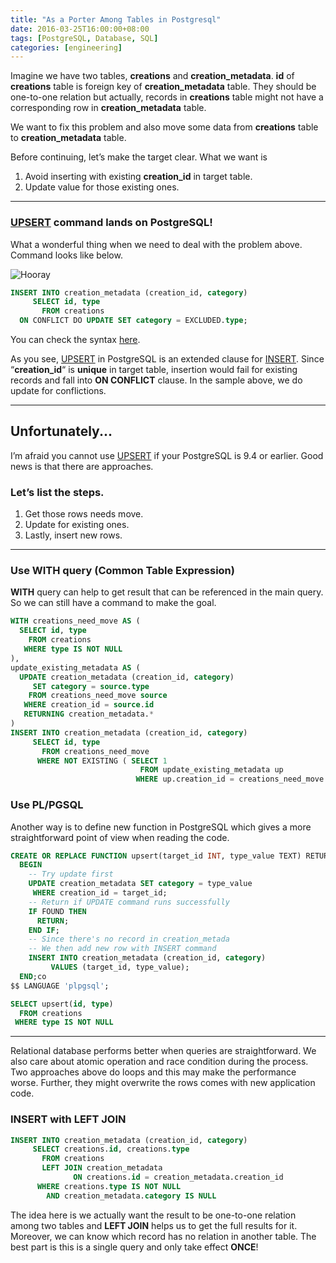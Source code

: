 ```yaml
---
title: "As a Porter Among Tables in Postgresql"
date: 2016-03-25T16:00:00+08:00
tags: [PostgreSQL, Database, SQL]
categories: [engineering]
---
```


Imagine we have two tables, **creations** and **creation_metadata**. **id** of **creations** table is foreign key of **creation_metadata** table. They should be one-to-one relation but actually, records in **creations** table might not have a corresponding row in **creation_metadata** table.

We want to fix this problem and also move some data from **creations** table to **creation_metadata** table.

Before continuing, let’s make the target clear. What we want is

1. Avoid inserting with existing **creation_id** in target table.
2. Update value for those existing ones.

---

### [UPSERT](https://wiki.postgresql.org/wiki/UPSERT) command lands on PostgreSQL!

What a wonderful thing when we need to deal with the problem above. Command looks like below.

![Hooray](https://giphy.com/gifs/celebrate-DKnMqdm9i980E?utm_source=iframe&utm_medium=embed&utm_campaign=Embeds&utm_term=https%3A%2F%2Fcdn.embedly.com%2Fwidgets%2Fmedia.html%3Fsrc%3Dhttps%3A%2F%2Fgiphy.com%2Fembed%2FDKnMqdm9i980E%2Ftwitter%2Fiframe&%3Bsrc_secure=1&%3Burl=http%3A%2F%2Fgiphy.com%2Fgifs%2Fcelebrate-DKnMqdm9i980E&%3Bimage=https%3A%2F%2Fmedia.giphy.com%2Fmedia%2FDKnMqdm9i980E%2Fgiphy.gif&%3Bkey=d04bfffea46d4aeda930ec88cc64b87c&%3Btype=text%2Fhtml&%3Bschema=giphy)

```sql
INSERT INTO creation_metadata (creation_id, category)
     SELECT id, type
       FROM creations
  ON CONFLICT DO UPDATE SET category = EXCLUDED.type;
```
You can check the syntax [here](http://www.postgresql.org/docs/9.5/static/sql-insert.html).

As you see, [UPSERT](https://wiki.postgresql.org/wiki/UPSERT) in PostgreSQL is an extended clause for [INSERT](http://www.postgresql.org/docs/9.5/static/sql-insert.html). Since “**creation_id**“ is **unique** in target table, insertion would fail for existing records and fall into **ON CONFLICT** clause. In the sample above, we do update for conflictions.

---

## Unfortunately...

I’m afraid you cannot use [UPSERT](https://wiki.postgresql.org/wiki/UPSERT) if your PostgreSQL is 9.4 or earlier. Good news is that there are approaches.

### Let’s list the steps.

1. Get those rows needs move.
2. Update for existing ones.
3. Lastly, insert new rows.

---

### Use WITH query (Common Table Expression)

**WITH** query can help to get result that can be referenced in the main query. So we can still have a command to make the goal.

```sql
WITH creations_need_move AS (
  SELECT id, type
    FROM creations
   WHERE type IS NOT NULL
),
update_existing_metadata AS (
  UPDATE creation_metadata (creation_id, category)
     SET category = source.type
    FROM creations_need_move source
   WHERE creation_id = source.id
   RETURNING creation_metadata.*
)
INSERT INTO creation_metadata (creation_id, category)
     SELECT id, type
       FROM creations_need_move
      WHERE NOT EXISTING ( SELECT 1
                             FROM update_existing_metadata up
                            WHERE up.creation_id = creations_need_move.id )
```

### Use PL/PGSQL

Another way is to define new function in PostgreSQL which gives a more straightforward point of view when reading the code.

```sql
CREATE OR REPLACE FUNCTION upsert(target_id INT, type_value TEXT) RETURNS VOID AS $$
  BEGIN
    -- Try update first
    UPDATE creation_metadata SET category = type_value
     WHERE creation_id = target_id;
    -- Return if UPDATE command runs successfully
    IF FOUND THEN
      RETURN;
    END IF;
    -- Since there's no record in creation_metada
    -- We then add new row with INSERT command
    INSERT INTO creation_metadata (creation_id, category)
         VALUES (target_id, type_value);
  END;co
$$ LANGUAGE 'plpgsql';

SELECT upsert(id, type)
  FROM creations
 WHERE type IS NOT NULL
```

---

Relational database performs better when queries are straightforward. We also care about atomic operation and race condition during the process. Two approaches above do loops and this may make the performance worse. Further, they might overwrite the rows comes with new application code.

### INSERT with LEFT JOIN

```sql
INSERT INTO creation_metadata (creation_id, category)
     SELECT creations.id, creations.type
       FROM creations
       LEFT JOIN creation_metadata
              ON creations.id = creation_metadata.creation_id
      WHERE creations.type IS NOT NULL
        AND creation_metadata.category IS NULL
```

The idea here is we actually want the result to be one-to-one relation among two tables and **LEFT JOIN** helps us to get the full results for it. Moreover, we can know which record has no relation in another table. The best part is this is a single query and only take effect **ONCE**!